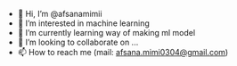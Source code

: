 - 👋 Hi, I’m @afsanamimii
- 👀 I’m interested in machine learning
- 🌱 I’m currently learning way of making ml model
- 💞️ I’m looking to collaborate on ...
- 📫 How to reach me (mail: afsana.mimi0304@gmail.com)

<!---
afsanamimii/afsanamimii is a ✨ special ✨ repository because its `README.md` (this file) appears on your GitHub profile.
You can click the Preview link to take a look at your changes.
--->
